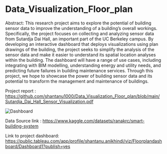 # Data_Visualization_Floor_plan
Abstract:
This research project aims to explore the potential of building sensor data to improve the understanding of a
building’s overall workings. Specifically, the project focuses on collecting and analyzing sensor data from Sutardja
Dai Hall, an important part of the UC Berkeley campus.
By developing an interactive dashboard that deploys visualizations using plan drawings of the building, the project
seeks to simplify the analysis of the sensor data and make it
easier to understand its spatial location analyses within the
building. The dashboard will have a range of use cases,
including integrating with BIM modelling, understanding
energy and utility needs, and predicting future failures in
building maintenance services. Through this project, we
hope to showcase the power of building sensor data and
its potential to transform the management and maintenance
of buildings.

Project report : https://github.com/shantanu1000/Data_Visualization_Floor_plan/blob/main/Sutardja_Dai_Hall_Sensor_Visualization.pdf


![Dashboard](https://github.com/shantanu1000/Data_Visualization_Floor_plan/assets/112732088/e82ae5c1-0c16-4a97-be12-e6528672b83d)









Data Source link : 
https://www.kaggle.com/datasets/ranakrc/smart-building-system




Link to project dashboard: 
https://public.tableau.com/app/profile/shantanu.anikhindi/viz/Floorplandashboard/Dashboard1?publish=yes
